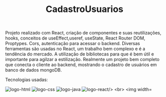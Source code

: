 <h1 align="center">CadastroUsuarios</h1>
<br>
<p>Projeto realizado com React, criação de componentes e suas reutilizações, hooks, conceitos de useEffect,useref, useState, React Router DOM, Proptypes.
  Cors, autenticação para acessar o backend. Diversas ferramentas são usadas no React, um trabalho bem complexo e é a tendência do mercado.
  A utilização de bibliotecas para que é bem útil e importante para agilzar a estilização. Realmente um projeto bem completo que conecta o cliente ao     
  backend, mostrando o cadastro de usuários em banco de dados mongoDB.

<br>
<p>Tecnologias usadas:</p>
 <img src="https://img.shields.io/badge/HTML5-E34F26?style=for-the-badge&logo=html5&logoColor=white" alt="logo-html"/>
  <img src="https://img.shields.io/badge/CSS3-1572B6?style=for-the-badge&logo=css3&logoColor=white" alt="logo-css"/>
  <img src="https://img.shields.io/badge/JavaScript-F7DF1E?style=for-the-badge&logo=javascript&logoColor=black" alt="logo-java"/>
  <img src="https://img.shields.io/badge/React-20232A?style=for-the-badge&logo=react&logoColor=61DAFB" alt="logo-react/>
  
<br>
<img width="30%" height="20%"  src="https://github.com/Rafaelpidias/devclub-cadastro-usuarios/blob/main/src/assets/mockup_react.png?raw=true">
